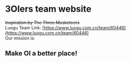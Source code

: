 # 3OIers team website
~~Inspiration by The Three Musketeers~~  
Luogu Team Link: [https://www.luogu.com.cn/team/60446](https://www.luogu.com.cn/team/60446)  
Our mission is:  
## Make OI a better place!
